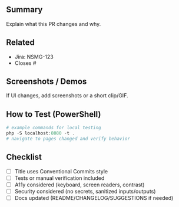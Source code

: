 ## Summary
Explain what this PR changes and why.

## Related
- Jira: NSMG-123
- Closes #<issue>

## Screenshots / Demos
If UI changes, add screenshots or a short clip/GIF.

## How to Test (PowerShell)
```powershell
# example commands for local testing
php -S localhost:8080 -t .
# navigate to pages changed and verify behavior
```

## Checklist
- [ ] Title uses Conventional Commits style
- [ ] Tests or manual verification included
- [ ] A11y considered (keyboard, screen readers, contrast)
- [ ] Security considered (no secrets, sanitized inputs/outputs)
- [ ] Docs updated (README/CHANGELOG/SUGGESTIONS if needed)